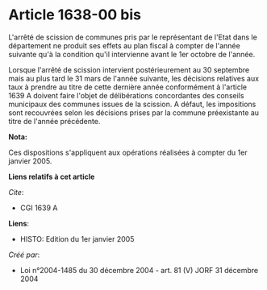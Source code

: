 # Article 1638-00 bis

L'arrêté de scission de communes pris par le représentant de l'Etat dans le département ne produit ses effets au plan fiscal
à compter de l'année suivante qu'à la condition qu'il intervienne avant le 1er octobre de l'année.

Lorsque l'arrêté de scission intervient postérieurement au 30 septembre mais au plus tard le 31 mars de l'année suivante, les
décisions relatives aux taux à prendre au titre de cette dernière année conformément à l'article 1639 A doivent faire l'objet
de délibérations concordantes des conseils municipaux des communes issues de la scission. A défaut, les impositions sont
recouvrées selon les décisions prises par la commune préexistante au titre de l'année précédente.

**Nota:**

Ces dispositions s'appliquent aux opérations réalisées à compter du 1er janvier 2005.

**Liens relatifs à cet article**

_Cite_:

  - CGI 1639 A

**Liens**:

  - HISTO: Edition du 1er janvier 2005

_Créé par_:

  - Loi n°2004-1485 du 30 décembre 2004 - art. 81 (V) JORF 31 décembre 2004
